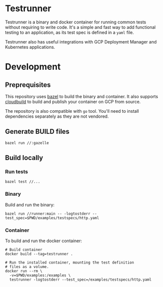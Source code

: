 # Testrunner

Testrunner is a binary and docker container for running common tests
without requiring to write code. It's a simple and fast way to add
functional testing to an application, as its test spec is defined in
a `yaml` file.

Testrunner also has useful integrations with GCP Deployment Manager and
Kubernetes applications.

# Development

## Preprequisites

This repository uses [bazel](https://bazel.build) to build the binary and
container. It also supports [cloudbuild](https://cloud.google.com/container-builder/docs/)
to build and publish your container on GCP from source.

The repository is also compatible with `go` tool. You'll need to
install dependencies separately as they are not vendored.

## Generate BUILD files

```shell
bazel run //:gazelle
```

## Build locally

### Run tests

```shell
bazel test //...
```

### Binary

Build and run the binary:

```shell
bazel run //runner:main -- -logtostderr --test_spec=$PWD/examples/testspecs/http.yaml
```

### Container

To build and run the docker container:

```shell
# Build container
docker build --tag=testrunner .

# Run the installed container, mounting the test definition
# files as a volume.
docker run --rm \
  -v=$PWD/examples:/examples \
  testrunner -logtostderr --test_spec=/examples/testspecs/http.yaml
```
